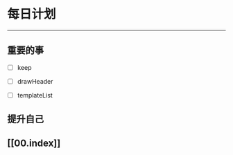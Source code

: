 
# 每日计划
---
## 重要的事

- [ ]  keep
- [ ]  drawHeader
- [ ]  templateList



## 提升自己

  



## [[00.index]]










